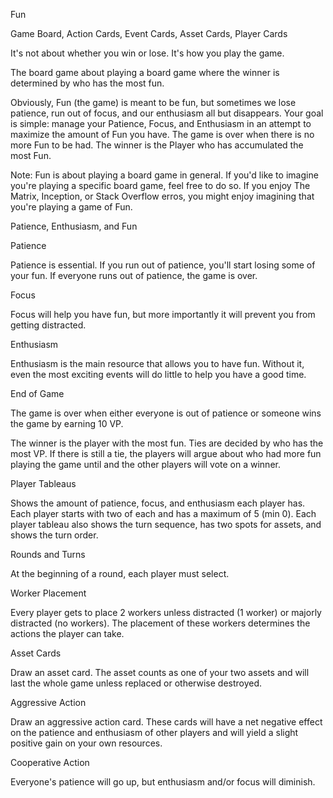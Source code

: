 Fun

Game Board, Action Cards, Event Cards, Asset Cards, Player Cards

It's not about whether you win or lose. It's how you play the game.

The board game about playing a board game where the winner is determined by who has the most fun.

Obviously, Fun (the game) is meant to be fun, but sometimes we lose patience, run out of focus, and our enthusiasm all but disappears. Your goal is simple: manage your Patience, Focus, and Enthusiasm in an attempt to maximize the amount of Fun you have. The game is over when there is no more Fun to be had. The winner is the Player who has accumulated the most Fun.

Note: Fun is about playing a board game in general. If you'd like to imagine you're playing a specific board game, feel free to do so. If you enjoy The Matrix, Inception, or Stack Overflow erros, you might enjoy imagining that you're playing a game of Fun.

Patience, Enthusiasm, and Fun

Patience

Patience is essential. If you run out of patience, you'll start losing some of your fun. If everyone runs out of patience, the game is over.

Focus

Focus will help you have fun, but more importantly it will prevent you from getting distracted.

Enthusiasm

Enthusiasm is the main resource that allows you to have fun. Without it, even the most exciting events will do little to help you have a good time.

End of Game

The game is over when either everyone is out of patience or someone wins the game by earning 10 VP.

The winner is the player with the most fun. Ties are decided by who has the most VP. If there is still a tie, the players will argue about who had more fun playing the game until and the other players will vote on a winner.

Player Tableaus

Shows the amount of patience, focus, and enthusiasm each player has. Each player starts with two of each and has a maximum of 5 (min 0). Each player tableau also shows the turn sequence, has two spots for assets, and shows the turn order.

Rounds and Turns

At the beginning of a round, each player must select.

Worker Placement

Every player gets to place 2 workers unless distracted (1 worker) or majorly distracted (no workers). The placement of these workers determines the actions the player can take.

Asset Cards

Draw an asset card. The asset counts as one of your two assets and will last the whole game unless replaced or otherwise destroyed.

Aggressive Action

Draw an aggressive action card. These cards will have a net negative effect on the patience and enthusiasm of other players and will yield a slight positive gain on your own resources.

Cooperative Action

Everyone's patience will go up, but enthusiasm and/or focus will diminish.